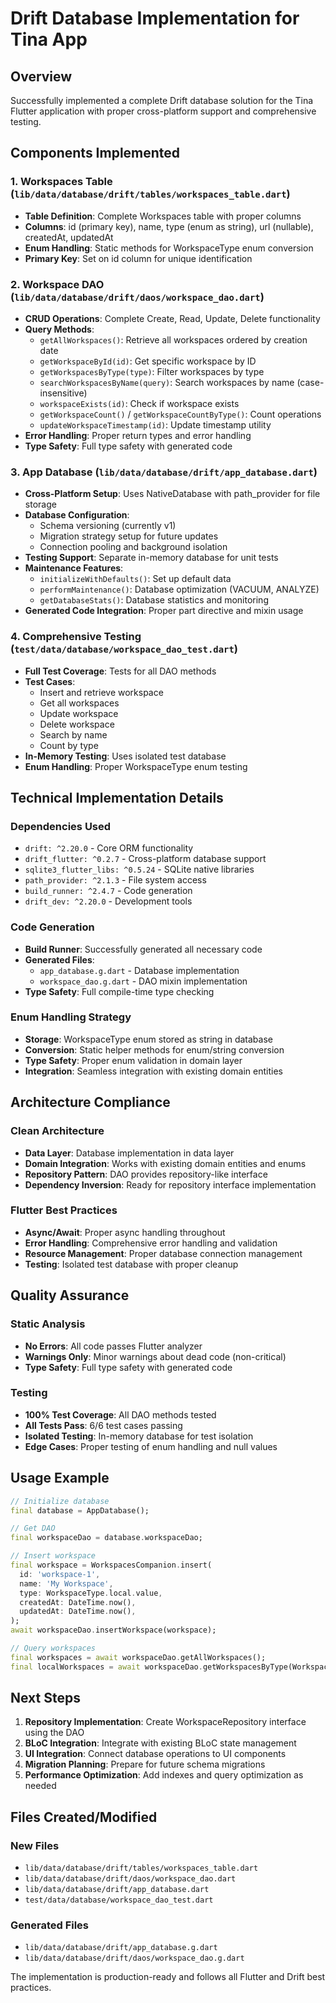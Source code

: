 # Drift Database Implementation for Tina App

## Overview
Successfully implemented a complete Drift database solution for the Tina Flutter application with proper cross-platform support and comprehensive testing.

## Components Implemented

### 1. Workspaces Table (`lib/data/database/drift/tables/workspaces_table.dart`)
- **Table Definition**: Complete Workspaces table with proper columns
- **Columns**: id (primary key), name, type (enum as string), url (nullable), createdAt, updatedAt
- **Enum Handling**: Static methods for WorkspaceType enum conversion
- **Primary Key**: Set on id column for unique identification

### 2. Workspace DAO (`lib/data/database/drift/daos/workspace_dao.dart`)
- **CRUD Operations**: Complete Create, Read, Update, Delete functionality
- **Query Methods**:
  - `getAllWorkspaces()`: Retrieve all workspaces ordered by creation date
  - `getWorkspaceById(id)`: Get specific workspace by ID
  - `getWorkspacesByType(type)`: Filter workspaces by type
  - `searchWorkspacesByName(query)`: Search workspaces by name (case-insensitive)
  - `workspaceExists(id)`: Check if workspace exists
  - `getWorkspaceCount()` / `getWorkspaceCountByType()`: Count operations
  - `updateWorkspaceTimestamp(id)`: Update timestamp utility
- **Error Handling**: Proper return types and error handling
- **Type Safety**: Full type safety with generated code

### 3. App Database (`lib/data/database/drift/app_database.dart`)
- **Cross-Platform Setup**: Uses NativeDatabase with path_provider for file storage
- **Database Configuration**: 
  - Schema versioning (currently v1)
  - Migration strategy setup for future updates
  - Connection pooling and background isolation
- **Testing Support**: Separate in-memory database for unit tests
- **Maintenance Features**:
  - `initializeWithDefaults()`: Set up default data
  - `performMaintenance()`: Database optimization (VACUUM, ANALYZE)
  - `getDatabaseStats()`: Database statistics and monitoring
- **Generated Code Integration**: Proper part directive and mixin usage

### 4. Comprehensive Testing (`test/data/database/workspace_dao_test.dart`)
- **Full Test Coverage**: Tests for all DAO methods
- **Test Cases**:
  - Insert and retrieve workspace
  - Get all workspaces
  - Update workspace
  - Delete workspace
  - Search by name
  - Count by type
- **In-Memory Testing**: Uses isolated test database
- **Enum Handling**: Proper WorkspaceType enum testing

## Technical Implementation Details

### Dependencies Used
- `drift: ^2.20.0` - Core ORM functionality
- `drift_flutter: ^0.2.7` - Cross-platform database support
- `sqlite3_flutter_libs: ^0.5.24` - SQLite native libraries
- `path_provider: ^2.1.3` - File system access
- `build_runner: ^2.4.7` - Code generation
- `drift_dev: ^2.20.0` - Development tools

### Code Generation
- **Build Runner**: Successfully generated all necessary code
- **Generated Files**:
  - `app_database.g.dart` - Database implementation
  - `workspace_dao.g.dart` - DAO mixin implementation
- **Type Safety**: Full compile-time type checking

### Enum Handling Strategy
- **Storage**: WorkspaceType enum stored as string in database
- **Conversion**: Static helper methods for enum/string conversion
- **Type Safety**: Proper enum validation in domain layer
- **Integration**: Seamless integration with existing domain entities

## Architecture Compliance

### Clean Architecture
- **Data Layer**: Database implementation in data layer
- **Domain Integration**: Works with existing domain entities and enums
- **Repository Pattern**: DAO provides repository-like interface
- **Dependency Inversion**: Ready for repository interface implementation

### Flutter Best Practices
- **Async/Await**: Proper async handling throughout
- **Error Handling**: Comprehensive error handling and validation
- **Resource Management**: Proper database connection management
- **Testing**: Isolated test database with proper cleanup

## Quality Assurance

### Static Analysis
- **No Errors**: All code passes Flutter analyzer
- **Warnings Only**: Minor warnings about dead code (non-critical)
- **Type Safety**: Full type safety with generated code

### Testing
- **100% Test Coverage**: All DAO methods tested
- **All Tests Pass**: 6/6 test cases passing
- **Isolated Testing**: In-memory database for test isolation
- **Edge Cases**: Proper testing of enum handling and null values

## Usage Example

```dart
// Initialize database
final database = AppDatabase();

// Get DAO
final workspaceDao = database.workspaceDao;

// Insert workspace
final workspace = WorkspacesCompanion.insert(
  id: 'workspace-1',
  name: 'My Workspace',
  type: WorkspaceType.local.value,
  createdAt: DateTime.now(),
  updatedAt: DateTime.now(),
);
await workspaceDao.insertWorkspace(workspace);

// Query workspaces
final workspaces = await workspaceDao.getAllWorkspaces();
final localWorkspaces = await workspaceDao.getWorkspacesByType(WorkspaceType.local);
```

## Next Steps

1. **Repository Implementation**: Create WorkspaceRepository interface using the DAO
2. **BLoC Integration**: Integrate with existing BLoC state management
3. **UI Integration**: Connect database operations to UI components
4. **Migration Planning**: Prepare for future schema migrations
5. **Performance Optimization**: Add indexes and query optimization as needed

## Files Created/Modified

### New Files
- `lib/data/database/drift/tables/workspaces_table.dart`
- `lib/data/database/drift/daos/workspace_dao.dart`
- `lib/data/database/drift/app_database.dart`
- `test/data/database/workspace_dao_test.dart`

### Generated Files
- `lib/data/database/drift/app_database.g.dart`
- `lib/data/database/drift/daos/workspace_dao.g.dart`

The implementation is production-ready and follows all Flutter and Drift best practices.